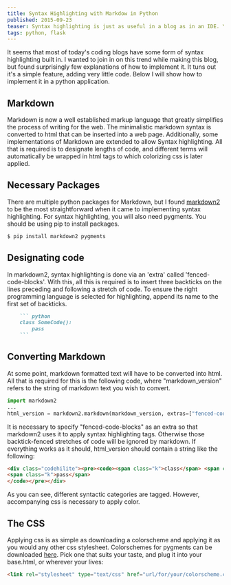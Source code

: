 ```yaml
---
title: Syntax Highlighting with Markdow in Python
published: 2015-09-23
teaser: Syntax highlighting is just as useful in a blog as in an IDE. Your code will be easier for readers to follow, and it will look more polished to boot. It's a simple feature, adding very little code.
tags: python, flask
---
```


It seems that most of today's coding blogs have some form of syntax highlighting built in. I wanted to join in on this trend while making this blog, but found surprisingly few explanations of how to implement it. It tuns out it's a simple feature, adding very little code. Below I will show how to implement it in a python application.

## Markdown

Markdown is now a well established markup language that greatly simplifies the process of writing for the web. The minimalistic markdown syntax is converted to html that can be inserted into a web page. Additionally, some implementations of Markdown are extended to allow Syntax highlighting. All that is required is to designate lengths of code, and different terms will automatically be wrapped in html tags to which colorizing css is later applied.

## Necessary Packages

There are multiple python packages for Markdown, but I found [markdown2](https://github.com/trentm/python-markdown2) to be the most straightforward when it came to implementing syntax highlighting. For syntax highlighting, you will also need pygments. You should be using pip to install packages.

``` bash
$ pip install markdown2 pygments
```

## Designating code

In markdown2, syntax highlighting is done via an 'extra' called 'fenced-code-blocks'. With this,  all this is required is to insert three backticks on the lines preceding and following a stretch of code. To ensure the right programming language is selected for highlighting, append its name to the first set of backticks.

``` markdown
    ``` python
    class SomeCode():
        pass
    ```
```


## Converting Markdown

At some point, markdown formatted text  will have to be converted into html. All that is required for this is the following code, where "markdown_version" refers to the string of markdown text you wish to convert.

``` python
import markdown2
...
html_version = markdown2.markdown(markdown_version, extras=["fenced-code-blocks"])
```

It is necessary to specify "fenced-code-blocks" as an extra so that markdown2 uses it to apply syntax highlighting tags. Otherwise those backtick-fenced stretches of code will be ignored by markdown. If everything works as it should, html_version should contain a string like the following:

``` html
<div class="codehilite"><pre><code><span class="k">class</span> <span class="nc">SomeCode</span><span class="p">():</span>
<span class="k">pass</span>
</code></pre></div>
```

As you can see, different syntactic categories are tagged. However, accompanying css is necessary to apply color.

## The CSS

Applying css is as simple as downloading a colorscheme and applying it as you would any other css stylesheet. Colorschemes for pygments can be downloaded [here](https://github.com/richleland/pygments-css). Pick one that suits your taste, and plug it into your base.html, or wherever your <head> lives:

``` html
<link rel="stylesheet" type="text/css" href="url/for/your/colorscheme.css" />
```
